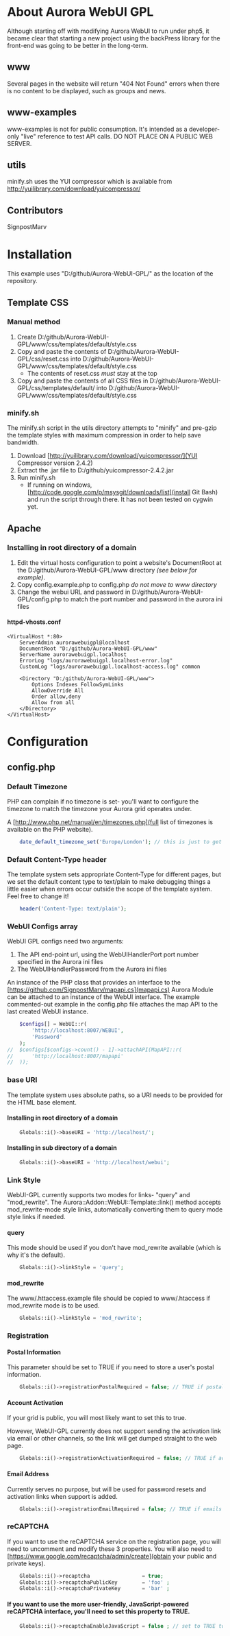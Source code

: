 # About Aurora WebUI GPL

Although starting off with modifying Aurora WebUI to run under php5, it became clear that starting a new project using the backPress library for the front-end was going to be better in the long-term.

## www

Several pages in the website will return "404 Not Found" errors when there is no content to be displayed, such as groups and news.

## www-examples

www-examples is not for public consumption. It's intended as a developer-only "live" reference to test API calls. DO NOT PLACE ON A PUBLIC WEB SERVER.

## utils

minify.sh uses the YUI compressor which is available from http://yuilibrary.com/download/yuicompressor/

## Contributors
SignpostMarv

# Installation

This example uses "D:/github/Aurora-WebUI-GPL/" as the location of the repository.

## Template CSS


### Manual method
1. Create D:/github/Aurora-WebUI-GPL/www/css/templates/default/style.css
2. Copy and paste the contents of D:/github/Aurora-WebUI-GPL/css/reset.css into D:/github/Aurora-WebUI-GPL/www/css/templates/default/style.css
	* The contents of reset.css *must* stay at the top
3. Copy and paste the contents of all CSS files in D:/github/Aurora-WebUI-GPL/css/templates/default/ into D:/github/Aurora-WebUI-GPL/www/css/templates/default/style.css

### minify.sh
The minify.sh script in the utils directory attempts to "minify" and pre-gzip the template styles with maximum compression in order to help save bandwidth.

1. Download [http://yuilibrary.com/download/yuicompressor/](YUI Compressor version 2.4.2)
2. Extract the .jar file to D:/github/yuicompressor-2.4.2.jar
3. Run minify.sh
	* If running on windows, [http://code.google.com/p/msysgit/downloads/list](install Git Bash) and run the script through there. It has not been tested on cygwin yet.

## Apache

### Installing in root directory of a domain

1. Edit the virtual hosts configuration to point a website's DocumentRoot at the D:/github/Aurora-WebUI-GPL/www directory *(see below for example)*.
2. Copy config.example.php to config.php _do not move to www directory_
3. Change the webui URL and password in D:/github/Aurora-WebUI-GPL/config.php to match the port number and password in the aurora ini files

#### httpd-vhosts.conf

	<VirtualHost *:80>
		ServerAdmin aurorawebuigpl@localhost
		DocumentRoot "D:/github/Aurora-WebUI-GPL/www"
		ServerName aurorawebuigpl.localhost
		ErrorLog "logs/aurorawebuigpl.localhost-error.log"
		CustomLog "logs/aurorawebuigpl.localhost-access.log" common

		<Directory "D:/github/Aurora-WebUI-GPL/www">
			Options Indexes FollowSymLinks
			AllowOverride All
			Order allow,deny
			Allow from all
		</Directory>
	</VirtualHost>

# Configuration

## config.php

### Default Timezone

PHP can complain if no timezone is set- you'll want to configure the timezone to match the timezone your Aurora grid operates under.

A [http://www.php.net/manual/en/timezones.php](full list of timezones is available on the PHP website).

```php
	date_default_timezone_set('Europe/London'); // this is just to get rid of pesky errors
```

### Default Content-Type header

The template system sets appropriate Content-Type for different pages, but we set the default content type to text/plain to make debugging things a little easier when errors occur outside the scope of the template system. Feel free to change it!

```php
	header('Content-Type: text/plain');
```

### WebUI Configs array

WebUI GPL configs need two arguments:
1. The API end-point url, using the WebUIHandlerPort port number specified in the Aurora ini files
2. The WebUIHandlerPassword from the Aurora ini files

An instance of the PHP class that provides an interface to the [https://github.com/SignpostMarv/mapapi.cs](mapapi.cs) Aurora Module can be attached to an instance of the WebUI interface. The example commented-out example in the config.php file attaches the map API to the last created WebUI instance.

```php
	$configs[] = WebUI::r(
		'http://localhost:8007/WEBUI',
		'Password'
	);
//	$configs[$configs->count() - 1]->attachAPI(MapAPI::r(
//		'http://localhost:8007/mapapi'
//	));
```

### base URI

The template system uses absolute paths, so a URI needs to be provided for the HTML base element.

#### Installing in root directory of a domain

```php
	Globals::i()->baseURI = 'http://localhost/';
```

#### Installing in sub directory of a domain

```php
	Globals::i()->baseURI = 'http://localhost/webui';
```

### Link Style

WebUI-GPL currently supports two modes for links- "query" and "mod_rewrite". The Aurora::Addon::WebUI::Template::link() method accepts mod_rewrite-mode style links, automatically converting them to query mode style links if needed.

#### query

This mode should be used if you don't have mod_rewrite available (which is why it's the default).

```php
	Globals::i()->linkStyle = 'query';
```

#### mod_rewrite

The www/.httaccess.example file should be copied to www/.htaccess if mod_rewrite mode is to be used.

```php
	Globals::i()->linkStyle = 'mod_rewrite';
```

### Registration

#### Postal Information

This parameter should be set to TRUE if you need to store a user's postal information.

```php
	Globals::i()->registrationPostalRequired = false; // TRUE if postal address info is required for registration, FALSE otherwise.
```

#### Account Activation

If your grid is public, you will most likely want to set this to true.

However, WebUI-GPL currently does not support sending the activation link via email or other channels, so the link will get dumped straight to the web page.

```php
	Globals::i()->registrationActivationRequired = false; // TRUE if activation is required for registration, FALSE otherwise. NOTE: we're not specifying activation method here for a reason.
```

#### Email Address

Currently serves no purpose, but will be used for password resets and activation links when support is added.

```php
	Globals::i()->registrationEmailRequired = false; // TRUE if emails are required, FALSE if they're optional.
```

### reCAPTCHA

If you want to use the reCAPTCHA service on the registration page, you will need to uncomment and modify these 3 properties.
You will also need to [https://www.google.com/recaptcha/admin/create](obtain your public and private keys).


```php
	Globals::i()->recaptcha                 = true;
	Globals::i()->recaptchaPublicKey        = 'foo' ;
	Globals::i()->recaptchaPrivateKey       = 'bar' ;
```

#### If you want to use the more user-friendly, JavaScript-powered reCAPTCHA interface, you'll need to set this property to TRUE.
```php
	Globals::i()->recaptchaEnableJavaScript = false ; // set to TRUE to enable the prettier but JavaScript-powered reCAPTCHA input
```